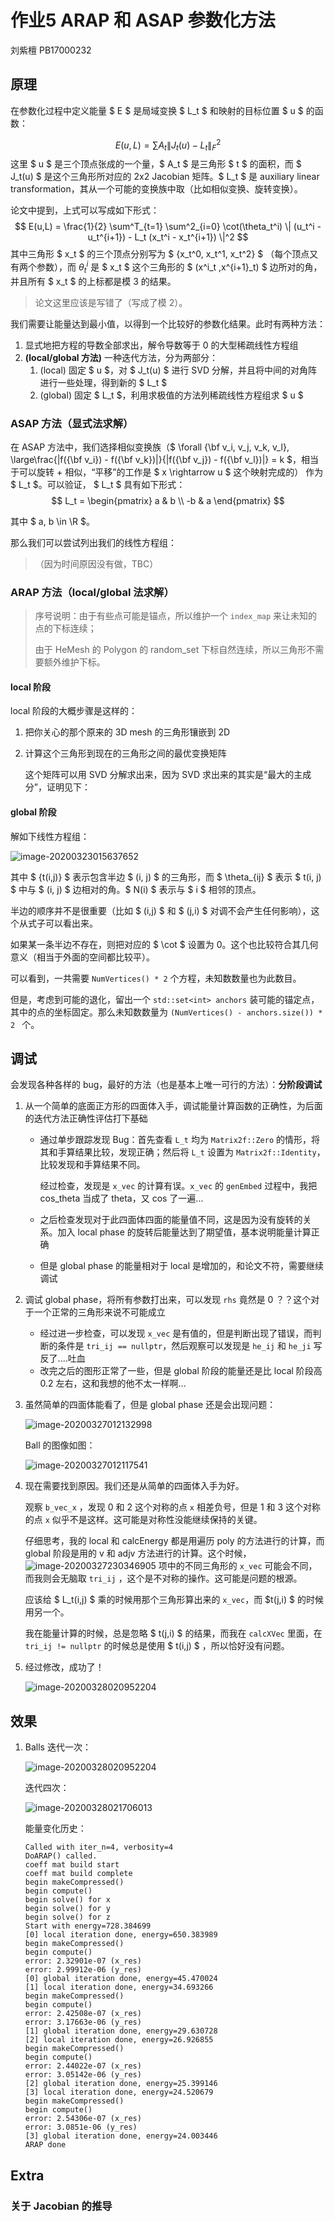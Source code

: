# 作业5 ARAP 和 ASAP 参数化方法

刘紫檀 PB17000232

## 原理

在参数化过程中定义能量 $ E $ 是局域变换 $ L_t $ 和映射的目标位置 $ u $ 的函数：

$$
E(u,L)= \sum A_t \| J_t(u)−L_t\|^2_F
$$
这里 $ u $ 是三个顶点张成的一个量，$ A_t $ 是三角形 $ t $ 的面积，而 $ J_t(u) $ 是这个三角形所对应的 2x2 Jacobian 矩阵。$ L_t $ 是 auxiliary linear transformation，其从一个可能的变换族中取（比如相似变换、旋转变换）。

论文中提到，上式可以写成如下形式：
$$
E(u,L) = \frac{1}{2} \sum^T_{t=1} \sum^2_{i=0} \cot(\theta_t^i) \| (u_t^i - u_t^{i+1}) - L_t (x_t^i - x_t^{i+1}) \|^2 
$$
其中三角形 $ x_t $ 的三个顶点分别写为 $ \{x_t^0, x_t^1, x_t^2\} $ （每个顶点又有两个参数），而 $θ^i_t$ 是 $ x_t $ 这个三角形的 $ (x^i_t ,x^{i+1}_t) $ 边所对的角，并且所有 $ x_t $ 的上标都是模 3 的结果。

> 论文这里应该是写错了（写成了模 2）。

我们需要让能量达到最小值，以得到一个比较好的参数化结果。此时有两种方法：

1. 显式地把方程的导数全部求出，解令导数等于 0 的大型稀疏线性方程组
2. **(local/global 方法)** 一种迭代方法，分为两部分：
   1. (local) 固定 $ u $，对 $ J_t(u) $ 进行 SVD 分解，并且将中间的对角阵进行一些处理，得到新的 $ L_t $
   2. (global) 固定 $ L_t $，利用求极值的方法列稀疏线性方程组求 $ u $

### ASAP 方法（显式法求解）

在 ASAP 方法中，我们选择相似变换族（$ \forall {\bf v_i, v_j, v_k, v_l}, \large\frac{\|f({\bf v_i}) - f({\bf v_k})\|}{\|f({\bf v_j}) - f({\bf v_l})\|} = k $，相当于可以旋转 + 相似，“平移”的工作是 $ x \rightarrow u $ 这个映射完成的）  作为 $ L_t $。可以验证， $ L_t $ 具有如下形式： 
$$
L_t = \begin{pmatrix} a & b \\ -b & a \end{pmatrix}
$$

其中 $ a, b \in \R $。

那么我们可以尝试列出我们的线性方程组：

> （因为时间原因没有做，TBC）

### ARAP 方法（local/global 法求解）

> 序号说明：由于有些点可能是锚点，所以维护一个 `index_map` 来让未知的点的下标连续；
>
> 由于 HeMesh 的 Polygon 的 random_set 下标自然连续，所以三角形不需要额外维护下标。

#### local 阶段

local 阶段的大概步骤是这样的：

1. 把你关心的那个原来的 3D mesh 的三角形镶嵌到 2D

2. 计算这个三角形到现在的三角形之间的最优变换矩阵

   这个矩阵可以用 SVD 分解求出来，因为 SVD 求出来的其实是“最大的主成分”，证明见下：

   

#### global 阶段

解如下线性方程组：

![image-20200323015637652](assets/image-20200323015637652.png)

其中 $ {t(i,j)} $ 表示包含半边 $ (i, j) $ 的三角形，而 $ \theta_{ij} $ 表示 $ t(i, j) $ 中与 $ (i, j) $ 边相对的角。$ N(i) $ 表示与 $ i $ 相邻的顶点。

半边的顺序并不是很重要（比如 $ (i,j) $ 和 $ (j,i) $ 对调不会产生任何影响），这个从式子可以看出来。

如果某一条半边不存在，则把对应的 $ \cot $ 设置为 0。这个也比较符合其几何意义（相当于外面的空间都比较平）。

可以看到，一共需要 `NumVertices() * 2` 个方程，未知数数量也为此数目。

但是，考虑到可能的退化，留出一个 `std::set<int> anchors` 装可能的锚定点，其中的点的坐标固定。那么未知数数量为 `(NumVertices() - anchors.size()) * 2 ` 个。

## 调试

会发现各种各样的 bug，最好的方法（也是基本上唯一可行的方法）：**分阶段调试**

1. 从一个简单的底面正方形的四面体入手，调试能量计算函数的正确性，为后面的迭代方法正确性评估打下基础

   - 通过单步跟踪发现 Bug：首先查看 `L_t` 均为 `Matrix2f::Zero` 的情形，将其和手算结果比较，发现正确；然后将 `L_t` 设置为 `Matrix2f::Identity`，比较发现和手算结果不同。

     经过检查，发现是 `x_vec` 的计算有误。`x_vec` 的 `genEmbed` 过程中，我把 cos_theta 当成了 theta，又 cos 了一遍...

   - 之后检查发现对于此四面体四面的能量值不同，这是因为没有旋转的关系。加入 local phase 的旋转后能量达到了期望值，基本说明能量计算正确

   - 但是 global phase 的能量相对于 local 是增加的，和论文不符，需要继续调试

2. 调试 global phase，将所有参数打出来，可以发现 `rhs` 竟然是 0 ？？这个对于一个正常的三角形来说不可能成立

   - 经过进一步检查，可以发现 `x_vec` 是有值的，但是判断出现了错误，而判断的条件是 `tri_ij == nullptr`，然后观察可以发现是 `he_ij` 和 `he_ji` 写反了....吐血
   - 改完之后的图形正常了一些，但是 global 阶段的能量还是比 local 阶段高 0.2 左右，这和我想的他不太一样啊...

3. 虽然简单的四面体能看了，但是 global phase 还是会出现问题：

   ![image-20200327012132998](assets/image-20200327012132998.png)

   Ball 的图像如图：

   ![image-20200327012117541](assets/image-20200327012117541.png)

4. 现在需要找到原因。我们还是从简单的四面体入手为好。

   观察 `b_vec_x` ，发现 0 和 2 这个对称的点 `x` 相差负号，但是 1 和 3 这个对称的点 `x` 似乎不是这样。这可能是对称性没能继续保持的关键。

   仔细思考，我的 local 和 calcEnergy 都是用遍历 poly 的方法进行的计算，而 global 阶段是用的 v 和 adjv 方法进行的计算。这个时候，![image-20200327230346905](assets/image-20200327230346905.png) 项中的不同三角形的 `x_vec` 可能会不同，而我则会无脑取 `tri_ij` ，这个是不对称的操作。这可能是问题的根源。

   应该给 $ L_t(i,j) $ 乘的时候用那个三角形算出来的 `x_vec`，而 $t(j,i) $ 的时候用另一个。

   我在能量计算的时候，总是忽略 $ t(j,i) $ 的结果，而我在 `calcXVec` 里面，在 `tri_ij != nullptr` 的时候总是使用 $ t(i,j) $ ，所以恰好没有问题。

5. 经过修改，成功了！

   ![image-20200328020952204](assets/image-20200328020952204.png)



## 效果

1. Balls 迭代一次：

   ![image-20200328020952204](assets/image-20200328020952204.png)

   迭代四次：

   ![image-20200328021706013](assets/image-20200328021706013.png)

   能量变化历史：

   ```
   Called with iter_n=4, verbosity=4
   DoARAP() called.
   coeff mat build start
   coeff mat build complete
   begin makeCompressed()
   begin compute()
   begin solve() for x
   begin solve() for y
   begin solve() for z
   Start with energy=728.384699
   [0] local iteration done, energy=650.383989
   begin makeCompressed()
   begin compute()
   error: 2.32901e-07 (x_res)
   error: 2.99912e-06 (y_res)
   [0] global iteration done, energy=45.470024
   [1] local iteration done, energy=34.693266
   begin makeCompressed()
   begin compute()
   error: 2.42508e-07 (x_res)
   error: 3.17663e-06 (y_res)
   [1] global iteration done, energy=29.630728
   [2] local iteration done, energy=26.926855
   begin makeCompressed()
   begin compute()
   error: 2.44022e-07 (x_res)
   error: 3.05142e-06 (y_res)
   [2] global iteration done, energy=25.399146
   [3] local iteration done, energy=24.520679
   begin makeCompressed()
   begin compute()
   error: 2.54306e-07 (x_res)
   error: 3.0851e-06 (y_res)
   [3] global iteration done, energy=24.003446
   ARAP done
   ```



## Extra

### 关于 Jacobian 的推导

